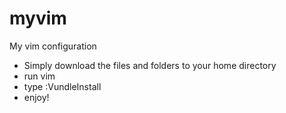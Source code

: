 # myvim
My vim configuration
- Simply download the files and folders to your home directory
- run vim
- type :VundleInstall
- enjoy!
